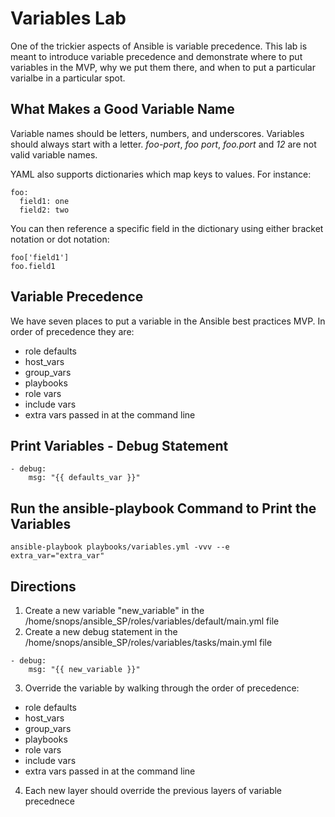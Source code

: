 Variables Lab
=========

One of the trickier aspects of Ansible is variable precedence. This lab is meant to introduce variable precedence and demonstrate where to put variables in the MVP, why we put them there, and when to put a particular varialbe in a particular spot.


What Makes a Good Variable Name
------------
Variable names should be letters, numbers, and underscores. Variables should always start with a letter.
*foo-port*, *foo port*, *foo.port* and *12* are not valid variable names.


YAML also supports dictionaries which map keys to values. For instance:

```
foo:
  field1: one
  field2: two
```
You can then reference a specific field in the dictionary using either bracket notation or dot notation:

```
foo['field1']
foo.field1
```

Variable Precedence
------------

We have seven places to put a variable in the Ansible best practices MVP. In order of precedence they are:

* role defaults
* host_vars
* group_vars
* playbooks
* role vars
* include vars
* extra vars passed in at the command line 

Print Variables - Debug Statement
------------

```
- debug:
    msg: "{{ defaults_var }}"
```

Run the ansible-playbook Command to Print the Variables
------------

```
ansible-playbook playbooks/variables.yml -vvv --e extra_var="extra_var"
```

Directions
------------
1. Create a new variable "new_variable" in the /home/snops/ansible_SP/roles/variables/default/main.yml file
2. Create a new debug statement in the /home/snops/ansible_SP/roles/variables/tasks/main.yml file
```
- debug:
    msg: "{{ new_variable }}"
```
3. Override the variable by walking through the order of precedence:
  * role defaults
  * host_vars
  * group_vars
  * playbooks
  * role vars
  * include vars
  * extra vars passed in at the command line

4. Each new layer should override the previous layers of variable precednece
